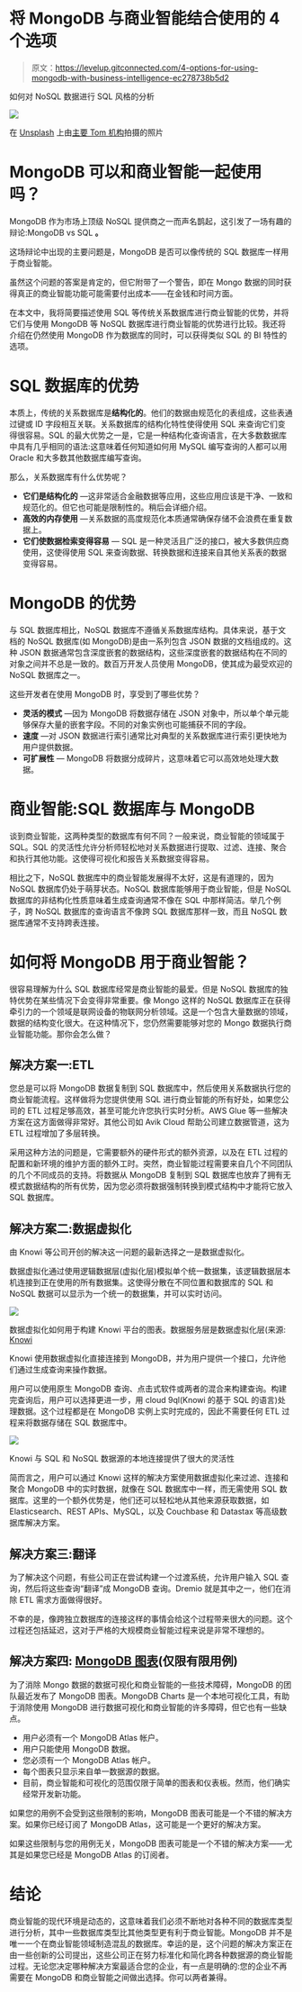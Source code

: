 # 将 MongoDB 与商业智能结合使用的 4 个选项

> 原文：<https://levelup.gitconnected.com/4-options-for-using-mongodb-with-business-intelligence-ec278738b5d2>

如何对 NoSQL 数据进行 SQL 风格的分析

![](img/f68e143a6d3feb9562ffc479d5c7d35f.png)

在 [Unsplash](https://unsplash.com?utm_source=medium&utm_medium=referral) 上由[主要 Tom 机构](https://unsplash.com/@majortomagency?utm_source=medium&utm_medium=referral)拍摄的照片

# MongoDB 可以和商业智能一起使用吗？

MongoDB 作为市场上顶级 NoSQL 提供商之一而声名鹊起，这引发了一场有趣的辩论:MongoDB vs SQL **。**

这场辩论中出现的主要问题是，MongoDB 是否可以像传统的 SQL 数据库一样用于商业智能。

虽然这个问题的答案是肯定的，但它附带了一个警告，即在 Mongo 数据的同时获得真正的商业智能功能可能需要付出成本——在金钱和时间方面。

在本文中，我将简要描述使用 SQL 等传统关系数据库进行商业智能的优势，并将它们与使用 MongoDB 等 NoSQL 数据库进行商业智能的优势进行比较。我还将介绍在仍然使用 MongoDB 作为数据库的同时，可以获得类似 SQL 的 BI 特性的选项。

# SQL 数据库的优势

本质上，传统的关系数据库是**结构化的**。他们的数据由规范化的表组成，这些表通过键或 ID 字段相互关联。关系数据库的结构化特性使得使用 SQL 来查询它们变得很容易。SQL 的最大优势之一是，它是一种结构化查询语言，在大多数数据库中具有几乎相同的语法:这意味着任何知道如何用 MySQL 编写查询的人都可以用 Oracle 和大多数其他数据库编写查询。

那么，关系数据库有什么优势呢？

*   **它们是结构化的** —这非常适合金融数据等应用，这些应用应该是干净、一致和规范化的。但它也可能是限制性的。稍后会详细介绍。
*   **高效的内存使用** —关系数据的高度规范化本质通常确保存储不会浪费在重复数据上。
*   **它们使数据检索变得容易** — SQL 是一种灵活且广泛的接口，被大多数供应商使用，这使得使用 SQL 来查询数据、转换数据和连接来自其他关系表的数据变得容易。

# MongoDB 的优势

与 SQL 数据库相比，NoSQL 数据库不遵循关系数据库结构。具体来说，基于文档的 NoSQL 数据库(如 MongoDB)是由一系列包含 JSON 数据的文档组成的。这种 JSON 数据通常包含深度嵌套的数据结构，这些深度嵌套的数据结构在不同的对象之间并不总是一致的。数百万开发人员使用 MongoDB，使其成为最受欢迎的 NoSQL 数据库之一。

这些开发者在使用 MongoDB 时，享受到了哪些优势？

*   **灵活的模式** —因为 MongoDB 将数据存储在 JSON 对象中，所以单个单元能够保存大量的嵌套字段。不同的对象实例也可能捕获不同的字段。
*   **速度** —对 JSON 数据进行索引通常比对典型的关系数据库进行索引更快地为用户提供数据。
*   **可扩展性** — MongoDB 将数据分成碎片，这意味着它可以高效地处理大数据。

# 商业智能:SQL 数据库与 MongoDB

谈到商业智能，这两种类型的数据库有何不同？一般来说，商业智能的领域属于 SQL。SQL 的灵活性允许分析师轻松地对关系数据进行提取、过滤、连接、聚合和执行其他功能。这使得可视化和报告关系数据变得容易。

相比之下，NoSQL 数据库中的商业智能发展得不太好，这是有道理的，因为 NoSQL 数据库仍处于萌芽状态。NoSQL 数据库能够用于商业智能，但是 NoSQL 数据库的非结构化性质意味着生成查询通常不像在 SQL 中那样简洁。举几个例子，跨 NoSQL 数据库的查询语言不像跨 SQL 数据库那样一致，而且 NoSQL 数据库通常不支持跨表连接。

# 如何将 MongoDB 用于商业智能？

很容易理解为什么 SQL 数据库经常是商业智能的最爱。但是 NoSQL 数据库的独特优势在某些情况下会变得非常重要。像 Mongo 这样的 NoSQL 数据库正在获得牵引力的一个领域是联网设备的物联网分析领域。这是一个包含大量数据的领域，数据的结构变化很大。在这种情况下，您仍然需要能够对您的 Mongo 数据执行商业智能功能。那你会怎么做？

## 解决方案一:ETL

您总是可以将 MongoDB 数据复制到 SQL 数据库中，然后使用关系数据执行您的商业智能流程。这样做将为您提供使用 SQL 进行商业智能的所有好处，如果您公司的 ETL 过程足够高效，甚至可能允许您执行实时分析。AWS Glue 等一些解决方案在这方面做得非常好。其他公司如 Avik Cloud 帮助公司建立数据管道，这为 ETL 过程增加了多层转换。

采用这种方法的问题是，它需要额外的硬件形式的额外资源，以及在 ETL 过程的配置和新环境的维护方面的额外工时。突然，商业智能过程需要来自几个不同团队的几个不同成员的支持。将数据从 MongoDB 复制到 SQL 数据库也放弃了拥有无模式数据结构的所有优势，因为您必须将数据强制转换到模式结构中才能将它放入 SQL 数据库。

## 解决方案二:数据虚拟化

由 Knowi 等公司开创的解决这一问题的最新选择之一是数据虚拟化。

数据虚拟化通过使用逻辑数据层(虚拟化层)模拟单个统一数据集，该逻辑数据层本机连接到正在使用的所有数据集。这使得分散在不同位置和数据库的 SQL 和 NoSQL 数据可以显示为一个统一的数据集，并可以实时访问。

![](img/81c905f93106664f9300797718d7081b.png)

数据虚拟化如何用于构建 Knowi 平台的图表。数据服务层是数据虚拟化层(来源: [Knowi](https://www.knowi.com/why-knowi)

Knowi 使用数据虚拟化直接连接到 MongoDB，并为用户提供一个接口，允许他们通过生成查询来操作数据。

用户可以使用原生 MongoDB 查询、点击式软件或两者的混合来构建查询。构建完查询后，用户可以选择更进一步，用 cloud 9ql(Knowi 的基于 SQL 的语言)处理数据。这个过程都是在 MongoDB 实例上实时完成的，因此不需要任何 ETL 过程来将数据存储在 SQL 数据库中。

![](img/1d751c961aa210733802db3b6d57eb50.png)

Knowi 与 SQL 和 NoSQL 数据源的本地连接提供了很大的灵活性

简而言之，用户可以通过 Knowi 这样的解决方案使用数据虚拟化来过滤、连接和聚合 MongoDB 中的实时数据，就像在 SQL 数据库中一样，而无需使用 SQL 数据库。这里的一个额外优势是，他们还可以轻松地从其他来源获取数据，如 Elasticsearch、REST APIs、MySQL，以及 Couchbase 和 Datastax 等高级数据库解决方案。

## 解决方案三:翻译

为了解决这个问题，有些公司正在尝试构建一个过渡系统，允许用户输入 SQL 查询，然后将这些查询“翻译”成 MongoDB 查询。Dremio 就是其中之一，他们在消除 ETL 需求方面做得很好。

不幸的是，像跨独立数据库的连接这样的事情会给这个过程带来很大的问题。这个过程还包括延迟，这对于严格的大规模商业智能过程来说是非常不理想的。

## 解决方案四: [MongoDB 图表](https://www.mongodb.com/products/charts)(仅限有限用例)

为了消除 Mongo 数据的数据可视化和商业智能的一些技术障碍，MongoDB 的团队最近发布了 MongoDB 图表。MongoDB Charts 是一个本地可视化工具，有助于消除使用 MongoDB 进行数据可视化和商业智能的许多障碍，但它也有一些缺点。

*   用户必须有一个 MongoDB Atlas 帐户。
*   用户只能使用 MongoDB 数据。
*   您必须有一个 MongoDB Atlas 帐户。
*   每个图表只显示来自单一数据源的数据。
*   目前，商业智能和可视化的范围仅限于简单的图表和仪表板。然而，他们确实经常开发新功能。

如果您的用例不会受到这些限制的影响，MongoDB 图表可能是一个不错的解决方案。如果你已经订阅了 MongoDB Atlas，这可能是一个更好的解决方案。

如果这些限制与您的用例无关，MongoDB 图表可能是一个不错的解决方案——尤其是如果您已经是 MongoDB Atlas 的订阅者。

# 结论

商业智能的现代环境是动态的，这意味着我们必须不断地对各种不同的数据库类型进行分析，其中一些数据库类型比其他类型更有利于商业智能。MongoDB 并不是唯一一个在商业智能领域制造混乱的数据库。幸运的是，这个问题的解决方案正在由一些创新的公司提出，这些公司正在努力标准化和简化跨各种数据源的商业智能过程。无论您决定哪种解决方案最适合您的企业，有一点是明确的:您的企业不再需要在 MongoDB 和商业智能之间做出选择。你可以两者兼得。